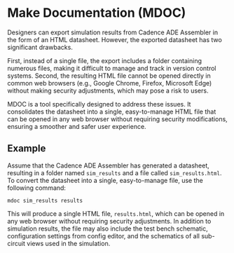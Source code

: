 # Make Documentation (MDOC)
Designers can export simulation results from Cadence ADE Assembler in the form of an HTML datasheet. However, the exported datasheet has two significant drawbacks.

First, instead of a single file, the export includes a folder containing numerous files, making it difficult to manage and track in version control systems. Second, the resulting HTML file cannot be opened directly in common web browsers (e.g., Google Chrome, Firefox, Microsoft Edge) without making security adjustments, which may pose a risk to users.

MDOC is a tool specifically designed to address these issues. It consolidates the datasheet into a single, easy-to-manage HTML file that can be opened in any web browser without requiring security modifications, ensuring a smoother and safer user experience.

## Example
Assume that the Cadence ADE Assembler has generated a datasheet, resulting in a folder named  `sim_results` and a file called `sim_results.html`.
To convert the datasheet into a single, easy-to-manage file, use the following command:
```
mdoc sim_results results
```
This will produce a single HTML file, `results.html`, which can be opened in any web browser without requiring security adjustments.
In addition to simulation results, the file may also include the test bench schematic, configuration settings from config editor, and the schematics of all sub-circuit views used in the simulation.

